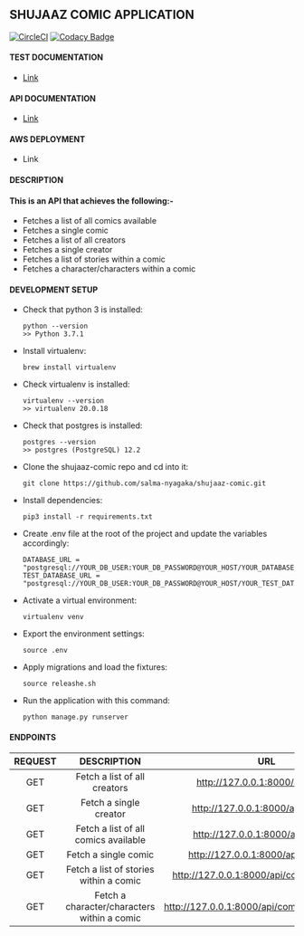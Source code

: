 ## SHUJAAZ COMIC APPLICATION

[![CircleCI](https://circleci.com/gh/salma-nyagaka/shujaaz-comic.svg?style=svg&circle-token=4134ce23d56f8512d56b50033c196f5d57d8fe20)](https://circleci.com/gh/salma-nyagaka/shujaaz-comic)
[![Codacy Badge](https://api.codacy.com/project/badge/Grade/9db5d6439d174747814e9bfedb56761a)](https://www.codacy.com/manual/salma-nyagaka/shujaaz-comic?utm_source=github.com&amp;utm_medium=referral&amp;utm_content=salma-nyagaka/shujaaz-comic&amp;utm_campaign=Badge_Grade)


#### TEST DOCUMENTATION

- [Link](https://circleci.com/api/v1.1/project/github/salma-nyagaka/shujaaz-comic/72/output/106/0?file=true&allocation-id=5ea58761b40dc80282801bde-0-build%2F311DB503)

#### API DOCUMENTATION

- [Link](https://circleci.com/api/v1.1/project/github/salma-nyagaka/shujaaz-comic/72/output/106/0?file=true&allocation-id=5ea58761b40dc80282801bde-0-build%2F311DB503)

#### AWS DEPLOYMENT

- Link

#### DESCRIPTION
#### This is an API that achieves the following:-
- Fetches a list of all comics available
- Fetches a single comic
- Fetches a list of all creators
- Fetches a single creator
- Fetches a list of stories within a comic
- Fetches a character/characters within a comic


#### DEVELOPMENT SETUP
-   Check that python 3 is installed:

    ```
    python --version
    >> Python 3.7.1
    ```

-   Install virtualenv:

    ```
    brew install virtualenv
    ```

-   Check virtualenv is installed:

    ```
    virtualenv --version
    >> virtualenv 20.0.18
    ```
    
-   Check that postgres is installed:

    ```
    postgres --version
    >> postgres (PostgreSQL) 12.2
    ```

-   Clone the shujaaz-comic repo and cd into it:

    ```
    git clone https://github.com/salma-nyagaka/shujaaz-comic.git
    ```

-   Install dependencies:

    ```
    pip3 install -r requirements.txt
    ```

-  Create .env file at the root of the project and update the variables accordingly:

    ```
    DATABASE_URL = "postgresql://YOUR_DB_USER:YOUR_DB_PASSWORD@YOUR_HOST/YOUR_DATABASE_NAME"
    TEST_DATABASE_URL = "postgresql://YOUR_DB_USER:YOUR_DB_PASSWORD@YOUR_HOST/YOUR_TEST_DATABASE_NAME" 
    ```

-   Activate a virtual environment:

    ```
    virtualenv venv
    ```
    
-   Export the environment settings:

    ```
    source .env
    ```

-   Apply migrations and load the fixtures:

    ```
    source releashe.sh
    ```

-   Run the application with this command:

    ```
    python manage.py runserver 
    ```

 #### ENDPOINTS
| REQUEST | DESCRIPTION  | URL  |
| :-----: | :-: | :-: |
| GET | Fetch a list of all creators |  http://127.0.0.1:8000/api/users/ |
| GET | Fetch a single creator |  http://127.0.0.1:8000/api/users/1/ |
| GET | Fetch a list of all comics available |   http://127.0.0.1:8000/api/comics/ |
| GET | Fetch a single comic |   http://127.0.0.1:8000/api/comics/1/ |
| GET | Fetch a list of stories within a comic |   http://127.0.0.1:8000/api/comics/3/stories/ |
| GET | Fetch a character/characters within a comic |  http://127.0.0.1:8000/api/comics/3/characters/ |



